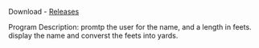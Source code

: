 Download - [Releases](https://github.com/luist01/Lab01/releases)

Program Description: 
promtp the user for the name, and a length in feets.
display the name and converst the feets into yards.
